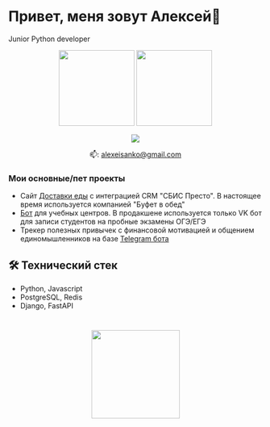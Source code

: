 # Привет, меня зовут Алексей👋
Junior Python developer

<p align='center'>
   <a href="https://github-readme-stats.vercel.app/api?username=alexeisanko&show_icons=true&count_private=true"><img
           height=150
           src="https://github-readme-stats.vercel.app/api?username=alexeisanko&show_icons=true&count_private=true"/></a>
   <a href="https://github.com/romankh3/github-readme-stats"><img height=150
                                                                  src="https://github-readme-stats.vercel.app/api/top-langs/?username=alexeisanko&layout=compact"/></a>
</p>

<p align='center'>

   <a href="https://t.me/Alexeisanko">
       <img src="https://img.shields.io/badge/Telegram-2CA5E0?style=for-the-badge&logo=telegram&logoColor=white"/>
   </a>
<p align='center'>
   📫: <a href='mailto:alexeisanko@gmail.com'>alexeisanko@gmail.com</a>
</p>


### Мои основные/пет проекты
*   Сайт [Доставки еды](https://github.com/alexeisanko/cafe_shtin) с интеграцией CRM "СБИС Престо". В настоящее время используется компанией "Буфет в обед"
*   [Бот](https://github.com/alexeisanko/tutoring_center_bot) для учебных центров. В продакшене используется только VK бот для записи студентов на пробные экзамены ОГЭ/ЕГЭ
*   Трекер полезных привычек с финансовой мотивацией и общением единомышленников на базе [Telegram бота](https://github.com/alexeisanko/ucds_bots)


## 🛠 Технический стек
*   Python, Javascript
*   PostgreSQL, Redis
*   Django, FastAPI

<div align="center" style="margin: 40px 0">
   <a href="https://github.com/romankh3/github-profile-views-counter">
       <img width="175px" src="https://komarev.com/ghpvc/?username=alexeisanko&color=DE002D">
   </a>
</div>
